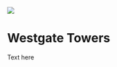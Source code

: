 <a href="https://juncture-digital.org"><img src="https://gitcdn.link/repo/jstor-labs/juncture/main/images/ve-button.png"></a>

<param ve-config header="header" main="now-and-then">

<param ve-compare url="https://stor.artstor.org/stor/aa7d89ed-8ac1-4043-a86c-8fd55d060d7d" label="Westgate Towers, Canterbury (2021)" attribution-"Amelia Baring">
<param ve-compare url="https://stor.artstor.org/stor/27b9c6db-5902-4057-ab40-77f86c75d021" label="Westgate Towers, Canterbury (1905 or earlier)">

# Westgate Towers

Text here
